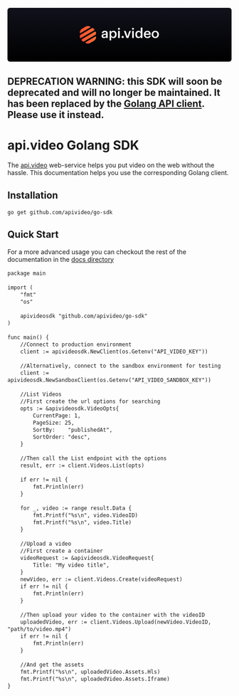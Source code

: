 ![](https://github.com/apivideo/API_OAS_file/blob/master/apivideo_banner.png)

## DEPRECATION WARNING: this SDK will soon be **deprecated** and will no longer be maintained. It has been replaced by the **[Golang API client](https://github.com/apivideo/go-api-client)**. Please use it instead.


# api.video Golang SDK

The [api.video](https://api.video/) web-service helps you put video on the web without the hassle. This documentation helps you use the corresponding Golang client.

## Installation
```bash
go get github.com/apivideo/go-sdk
```

## Quick Start

For a more advanced usage you can checkout the rest of the documentation in the [docs directory](/docs)

```golang
package main

import (
	"fmt"
	"os"

	apivideosdk "github.com/apivideo/go-sdk"
)

func main() {
    //Connect to production environment
    client := apivideosdk.NewClient(os.Getenv("API_VIDEO_KEY"))

    //Alternatively, connect to the sandbox environment for testing
    client := apivideosdk.NewSandboxClient(os.Getenv("API_VIDEO_SANDBOX_KEY"))

    //List Videos
    //First create the url options for searching
    opts := &apivideosdk.VideoOpts{
        CurrentPage: 1,
        PageSize: 25,
        SortBy:    "publishedAt",
        SortOrder: "desc",
    }

    //Then call the List endpoint with the options
    result, err := client.Videos.List(opts)
    
    if err != nil {
        fmt.Println(err)
    }

    for _, video := range result.Data {
        fmt.Printf("%s\n", video.VideoID)
        fmt.Printf("%s\n", video.Title)
    }

    //Upload a video
    //First create a container
    videoRequest := &apivideosdk.VideoRequest{
        Title: "My video title",
    }
    newVideo, err := client.Videos.Create(videoRequest)
    if err != nil {
        fmt.Println(err)
    }

    //Then upload your video to the container with the videoID
    uploadedVideo, err := client.Videos.Upload(newVideo.VideoID, "path/to/video.mp4")
    if err != nil {
        fmt.Println(err)
    }

    //And get the assets
    fmt.Printf("%s\n", uploadedVideo.Assets.Hls)
    fmt.Printf("%s\n", uploadedVideo.Assets.Iframe)
}
```
